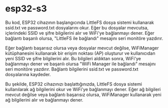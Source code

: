 # esp32-s3
Bu kod, ESP32 cihazının başlangıcında LittleFS dosya sistemi kullanarak ssid.txt ve password.txt dosyalarını okur. Eğer bu dosyalar mevcutsa, içlerindeki SSID ve şifre bilgilerini alır ve WiFi'ye bağlanmayı dener. Eğer bağlantı başarılı olursa, "LittleFS ile bağlandı" mesajını seri monitöre yazdırır.

Eğer bağlantı başarısız olursa veya dosyalar mevcut değilse, WiFiManager kütüphanesini kullanarak bir erişim noktası (AP) oluşturur ve kullanıcıdan yeni SSID ve şifre bilgilerini alır. Bu bilgileri aldıktan sonra, WiFi'ye bağlanmayı dener ve başarılı olursa "WiFi Manager ile bağlandı" mesajını seri monitöre yazdırır. Bağlantı bilgilerini ssid.txt ve password.txt dosyalarına kaydeder.

Bu şekilde, ESP32 cihazınızı başlattığınızda, LittleFS dosya sistemi kullanılarak ağ bilgilerini okur ve WiFi'ye bağlanmayı dener. Eğer ağ bilgileri mevcut değilse veya bağlantı başarısız olursa, WiFiManager kullanarak yeni ağ bilgilerini alır ve bağlanmayı dener.
